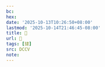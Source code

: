 ```yaml
---
bc:
hex:
date: '2025-10-13T10:26:50+08:00'
lastmod: '2025-10-14T21:46:45-08:00'
title: 􀆩
url: 􀆩
tags: [撻]
src: DCCV
note:
---
```

